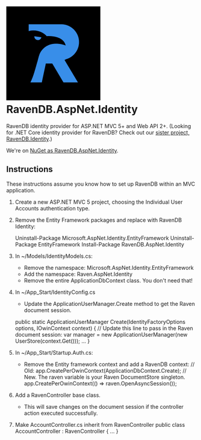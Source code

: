 ﻿# ![RavenDB logo](https://github.com/JudahGabriel/RavenDB.Identity/blob/master/RavenDB.Identity/nuget-icon.png?raw=true) RavenDB.AspNet.Identity #
RavenDB identity provider for ASP.NET MVC 5+ and Web API 2+. (Looking for .NET Core identity provider for RavenDB? Check out our [sister project, RavenDB.Identity](https://github.com/JudahGabriel/RavenDB.Identity).)

We're on [NuGet as RavenDB.AspNet.Identity](https://www.nuget.org/packages/RavenDB.AspNet.Identity/).

## Instructions ##
These instructions assume you know how to set up RavenDB within an MVC application.

1. Create a new ASP.NET MVC 5 project, choosing the Individual User Accounts authentication type.
2. Remove the Entity Framework packages and replace with RavenDB Identity:
 
    Uninstall-Package Microsoft.AspNet.Identity.EntityFramework
    Uninstall-Package EntityFramework
    Install-Package RavenDB.AspNet.Identity
    
3. In ~/Models/IdentityModels.cs:
    * Remove the namespace: Microsoft.AspNet.Identity.EntityFramework
    * Add the namespace: Raven.AspNet.Identity
    * Remove the entire ApplicationDbContext class. You don't need that!
4. In ~/App_Start/IdentityConfig.cs
    * Update the ApplicationUserManager.Create method to get the Raven document session.
   
    public static ApplicationUserManager Create(IdentityFactoryOptions<ApplicationUserManager> options, IOwinContext context) 
	{
		// Update this line to pass in the Raven document session:
		var manager = new ApplicationUserManager(new UserStore<ApplicationUser>(context.Get<IAsyncDocumentSession>()));
		...
	}
5. In ~/App_Start/Startup.Auth.cs:
	* Remove the Entity framework context and add a RavenDB context:
	// Old: app.CreatePerOwinContext(ApplicationDbContext.Create);
	// New. The raven variable is your Raven DocumentStore singleton.
	app.CreatePerOwinContext(() => raven.OpenAsyncSession());
6. Add a RavenController base class. 
	* This will save changes on the document session if the controller action executed successfully.
7. Make AccountController.cs inherit from RavenController
	public class AccountController : RavenController
	{
		...
	}
